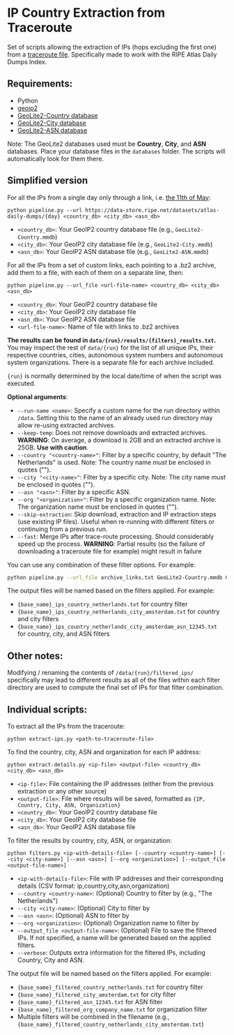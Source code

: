 # IP Country Extraction from Traceroute

Set of scripts allowing the extraction of IPs (hops excluding the first one) from a [traceroute file](https://data-store.ripe.net/datasets/atlas-daily-dumps/). Specifically made to work with the RIPE Atlas Daily Dumps Index.

## Requirements:
  - Python
  - [geoip2](https://pypi.org/project/geoip2/)
  - [GeoLite2-Country database](https://dev.maxmind.com/geoip/docs/databases/city-and-country/)
  - [GeoLite2-City database](https://dev.maxmind.com/geoip/docs/databases/city-and-country/)
  - [GeoLite2-ASN database](https://dev.maxmind.com/geoip/docs/databases/asn/)
  

Note: The GeoLite2 databases used must be **Country**, **City**, and **ASN** databases. Place your database files in the `databases` folder. The scripts will automatically look for them there.

## Simplified version

For all the IPs from a single day only through a link, i.e. [the 11th of May](https://data-store.ripe.net/datasets/atlas-daily-dumps/2025-05-11/):

```
python pipeline.py --url https://data-store.ripe.net/datasets/atlas-daily-dumps/{day} <country_db> <city_db> <asn_db>
```
- `<country_db>`: Your GeoIP2 country database file (e.g., `GeoLite2-Country.mmdb`)
- `<city_db>`: Your GeoIP2 city database file (e.g., `GeoLite2-City.mmdb`)
- `<asn_db>`: Your GeoIP2 ASN database file (e.g., `GeoLite2-ASN.mmdb`)

For all the IPs from a set of custom links, each pointing to a .bz2 archive, add them to a file, with each of them on a separate line, then:

```
python pipeline.py --url_file <url-file-name> <country_db> <city_db> <asn_db>
```
- `<country_db>`: Your GeoIP2 country database file
- `<city_db>`: Your GeoIP2 city database file
- `<asn_db>`: Your GeoIP2 ASN database file
- `<url-file-name>`: Name of file with links to .bz2 archives

**The results can be found in `data/{run}/results/{filters}_results.txt`.** You may inspect the rest of `data/{run}` for the list of all unique IPs, their respective countries, cities, autonomous system numbers and autonomous system organizations. There is a separate file for each archive included. 

`{run}` is normally determined by the local date/time of when the script was executed. 

**Optional arguments**:
- `--run-name <name>`: Specify a custom name for the run directory within `/data`. Setting this to the name of an already used run directory may allow re-using extracted archives.
- `--keep-temp`: Does not remove downloads and extracted archives. **WARNING**: On average, a download is 2GB and an extracted archive is 25GB. **Use with caution**.
- `--country "<country-name>"`: Filter by a specific country, by default "The Netherlands" is used. Note: The country name *must* be enclosed in quotes ("").
- `--city "<city-name>"`: Filter by a specific city. Note: The city name *must* be enclosed in quotes ("").
- `--asn "<asn>"`: Filter by a specific ASN.
- `--org "<organization>"`: Filter by a specific organization name. Note: The organization name *must* be enclosed in quotes ("").
- `--skip-extraction`: Skip download, extraction and IP extraction steps (use existing IP files). Useful when re-running with different filters or continuing from a previous run.
- `--fast`: Merge IPs after trace-route processing. Should considerably speed up the process. **WARNING**: Partial results (so the failure of downloading a traceroute file for example) might result in failure

You can use any combination of these filter options. For example:
```bash
python pipeline.py --url_file archive_links.txt GeoLite2-Country.mmdb GeoLite2-City.mmdb GeoLite2-ASN.mmdb --country "The Netherlands" --city "Delft"
```

The output files will be named based on the filters applied. For example:
- `{base_name}_ips_country_netherlands.txt` for country filter
- `{base_name}_ips_country_netherlands_city_amsterdam.txt` for country and city filters
- `{base_name}_ips_country_netherlands_city_amsterdam_asn_12345.txt` for country, city, and ASN filters

## Other notes:

Modifying / renaming the contents of `/data/{run}/filtered_ips/` specifically may lead to different results as all of the files within each filter directory are used to compute the final set of IPs for that filter combination.

## Individual scripts:

To extract all the IPs from the traceroute:

```
python extract-ips.py <path-to-traceroute-file>
```

To find the country, city, ASN and organization for each IP address:

```
python extract-details.py <ip-file> <output-file> <country_db> <city_db> <asn_db>
```
- `<ip-file>`: File containing the IP addresses (either from the previous extraction or any other source)
- `<output-file>`: File where results will be saved, formatted as `{IP, Country, City, ASN, Organization}`
- `<country_db>`: Your GeoIP2 country database file
- `<city_db>`: Your GeoIP2 city database file
- `<asn_db>`: Your GeoIP2 ASN database file

To filter the results by country, city, ASN, or organization:

```
python filters.py <ip-with-details-file> [--country <country-name>] [--city <city-name>] [--asn <asn>] [--org <organization>] [--output_file <output-file-name>]
```

- `<ip-with-details-file>`: File with IP addresses and their corresponding details (CSV format: ip,country,city,asn,organization)
- `--country <country-name>`: (Optional) Country to filter by (e.g., "The Netherlands")
- `--city <city-name>`: (Optional) City to filter by
- `--asn <asn>`: (Optional) ASN to filter by
- `--org <organization>`: (Optional) Organization name to filter by
- `--output_file <output-file-name>`: (Optional) File to save the filtered IPs. If not specified, a name will be generated based on the applied filters.
- `--verbose`: Outputs extra information for the filtered IPs, including Country, City and ASN.

The output file will be named based on the filters applied. For example:
- `{base_name}_filtered_country_netherlands.txt` for country filter
- `{base_name}_filtered_city_amsterdam.txt` for city filter
- `{base_name}_filtered_asn_12345.txt` for ASN filter
- `{base_name}_filtered_org_company_name.txt` for organization filter
- Multiple filters will be combined in the filename (e.g., `{base_name}_filtered_country_netherlands_city_amsterdam.txt`)
